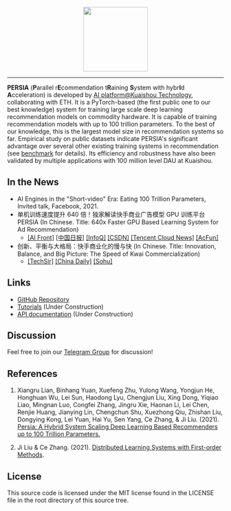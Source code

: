 <p align="center">
<img width="150px" src="https://user-images.githubusercontent.com/18649508/141604792-b256023d-c751-46d8-bab5-29a207d714ba.png"/>
</p>

<hr/>

**PERSIA** (**P**arallel r**E**commendation t**R**aining **S**ystem with hybr**I**d **A**cceleration)  is developed by [AI platform@Kuaishou Technology](https://www.kuaishou.com/en), collaborating with ETH. It is a PyTorch-based (the first public one to our best knowledge) system for training large scale deep learning recommendation models on commodity hardware. It is capable of training recommendation models with up to 100 trillion parameters. To the best of our knowledge, this is the largest model size in recommendation systems so far. Empirical study on public datasets indicate PERSIA's significant advantage over several other existing training systems in recommendation (see [benchmark](benchmark/index.md) for details). Its efficiency and robustness have also been validated by multiple applications with 100 million level DAU at Kuaishou. 

## In the News
* AI Engines in the "Short-video" Era: Eating 100 Trillion Parameters, Invited talk, Facebook, 2021.
* 单机训练速度提升 640 倍！独家解读快手商业广告模型 GPU 训练平台 PERSIA (In Chinese. Title: 640x Faster GPU Based Learning System for Ad Recommendation)
   * [[AI Front]](https://archive.is/2ii2L) [[中国日报]](https://archive.is/N8fK2) [[InfoQ]](https://archive.is/JESDU) [[CSDN]](https://archive.is/tpvkN) [[Tencent Cloud News]](https://archive.is/kLuaT) [[AcFun]](https://archive.md/vuPmb)
* 创新、平衡与大格局：快手商业化的慢与快 (In Chinese. Title: Innovation, Balance, and Big Picture: The Speed of Kwai Commercialization)
   * [[TechSir]](https://archive.is/EOQ18) [[China Daily]](https://archive.is/L2VJE) [[Sohu]](https://archive.is/aY66U)

## Links

* [GitHub Repository](https://github.com/PersiaML/PERSIA)
* [Tutorials](https://persiaml-tutorials.pages.dev/) (Under Construction)
* [API documentation](https://persiaml.pages.dev/) (Under Construction)

## Discussion

Feel free to join our [Telegram Group](https://t.me/joinchat/fLlD66VX8PQxMmJh) for discussion!  

## References

1. Xiangru Lian, Binhang Yuan, Xuefeng Zhu, Yulong Wang, Yongjun He, Honghuan Wu, Lei Sun, Haodong Lyu, Chengjun Liu, Xing Dong, Yiqiao Liao, Mingnan Luo, Congfei Zhang, Jingru Xie, Haonan Li, Lei Chen, Renjie Huang, Jianying Lin, Chengchun Shu, Xuezhong Qiu, Zhishan Liu, Dongying Kong, Lei Yuan, Hai Yu, Sen Yang, Ce Zhang, & Ji Liu. (2021). [Persia: A Hybrid System Scaling Deep Learning Based Recommenders up to 100 Trillion Parameters.](https://arxiv.org/abs/2111.05897)

2. Ji Liu & Ce Zhang. (2021). [Distributed Learning Systems with First-order Methods](https://arxiv.org/pdf/2104.05245).

## License

This source code is licensed under the MIT license found in the LICENSE file in the root directory of this source tree.
